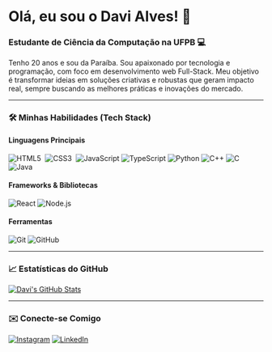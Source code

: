 # Olá, eu sou o Davi Alves! 👋

### Estudante de Ciência da Computação na UFPB 💻

Tenho 20 anos e sou da Paraíba. Sou apaixonado por tecnologia e programação, com foco em desenvolvimento web Full-Stack. Meu objetivo é transformar ideias em soluções criativas e robustas que geram impacto real, sempre buscando as melhores práticas e inovações do mercado.

---

### 🛠️ Minhas Habilidades (Tech Stack)

#### Linguagens Principais
![HTML5](https://img.shields.io/badge/HTML5-E34F26?style=for-the-badge&logo=html5&logoColor=white) 
![CSS3](https://img.shields.io/badge/CSS3-1572B6?style=for-the-badge&logo=css3&logoColor=white) 
![JavaScript](https://img.shields.io/badge/JavaScript-F7DF1E?style=for-the-badge&logo=javascript&logoColor=black)
![TypeScript](https://img.shields.io/badge/TypeScript-007ACC?style=for-the-badge&logo=typescript&logoColor=white)
![Python](https://img.shields.io/badge/Python-3776AB?style=for-the-badge&logo=python&logoColor=white)
![C++](https://img.shields.io/badge/C%2B%2B-00599C?style=for-the-badge&logo=c%2B%2B&logoColor=white)
![C](https://img.shields.io/badge/C-00599C?style=for-the-badge&logo=c&logoColor=white)
![Java](https://img.shields.io/badge/Java-007396?style=for-the-badge&logo=java&logoColor=white)

#### Frameworks & Bibliotecas
![React](https://img.shields.io/badge/React-61DAFB?style=for-the-badge&logo=react&logoColor=black)
![Node.js](https://img.shields.io/badge/Node.js-339933?style=for-the-badge&logo=node.js&logoColor=white)

#### Ferramentas
![Git](https://img.shields.io/badge/GIT-E44C30?style=for-the-badge&logo=git&logoColor=white)
![GitHub](https://img.shields.io/badge/GitHub-100000?style=for-the-badge&logo=github&logoColor=white)

---

### 📈 Estatísticas do GitHub

[![Davi's GitHub Stats](https://github-readme-stats.vercel.app/api?username=davialves1820&show_icons=true&theme=dracula&count_private=true&hide_title=true)](https://github.com/davialves1820)

---

### ✉️ Conecte-se Comigo

[![Instagram](https://img.shields.io/badge/Instagram-E4405F?style=for-the-badge&logo=instagram&logoColor=white)](https://www.instagram.com/davi_alves1820/)
[![LinkedIn](https://img.shields.io/badge/LinkedIn-0077B5?style=for-the-badge&logo=linkedin&logoColor=white)](https://www.linkedin.com/in/davi-rodrigues-36750b2a5/)
